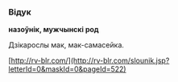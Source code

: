 ### Відук
**назоўнік, мужчынскі род**

Дзікарослы мак, мак-самасейка.

<a rel="author">[http://rv-blr.com/](http://rv-blr.com/slounik.jsp?letterId=0&maskId=0&pageId=522)</a>
